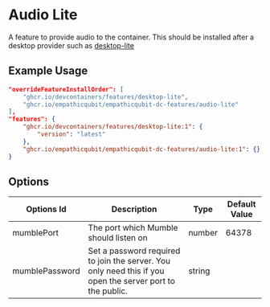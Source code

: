 
# Audio Lite

A feature to provide audio to the container. This should be installed after a
desktop provider such as [desktop-lite](https://github.com/devcontainers/features/tree/main/src/desktop-lite)

## Example Usage

```json
"overrideFeatureInstallOrder": [
    "ghcr.io/devcontainers/features/desktop-lite",
    "ghcr.io/empathicqubit/empathicqubit-dc-features/audio-lite"
],
"features": {
    "ghcr.io/devcontainers/features/desktop-lite:1": {
        "version": "latest"
    },
    "ghcr.io/empathicqubit/empathicqubit-dc-features/audio-lite:1": {}
}
```

## Options

| Options Id | Description | Type | Default Value |
|-----|-----|-----|-----|
|mumblePort|The port which Mumble should listen on|number|64378|
|mumblePassword|Set a password required to join the server. You only need this if you open the server port to the public.|string||
